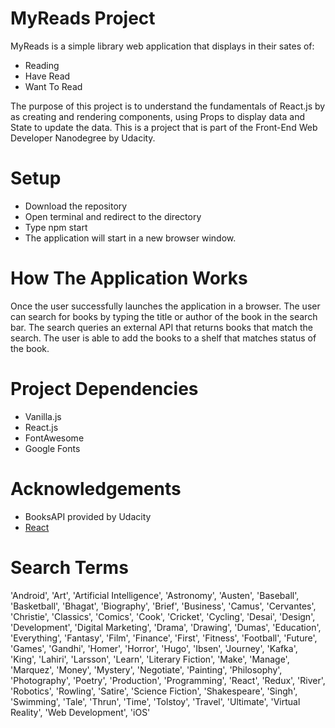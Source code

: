 # MyReads Project

MyReads is a simple library web application that displays in their sates of:
- Reading
- Have Read
- Want To Read

The purpose of this project is to understand the fundamentals of React.js by as creating and rendering components, using Props to display data and State to update the data.
This is a project that is part of the Front-End Web Developer Nanodegree by Udacity.

# Setup

- Download the repository
- Open terminal and redirect to the directory
- Type npm start
- The application will start in a new browser window.

# How The Application Works

Once the user successfully launches the application in a browser. The user can search for books by typing the title or author of the book in the search bar. The search queries an external API that returns books that match the search. The user is able to add the books to a shelf that matches status of the book.

# Project Dependencies

- Vanilla.js
- React.js
- FontAwesome
- Google Fonts

# Acknowledgements

- BooksAPI provided by Udacity
- [React](https://reactjs.org/ )

# Search Terms

'Android', 'Art', 'Artificial Intelligence', 'Astronomy', 'Austen', 'Baseball', 'Basketball', 'Bhagat', 'Biography', 'Brief', 'Business', 'Camus', 'Cervantes', 'Christie', 'Classics', 'Comics', 'Cook', 'Cricket', 'Cycling', 'Desai', 'Design', 'Development', 'Digital Marketing', 'Drama', 'Drawing', 'Dumas', 'Education', 'Everything', 'Fantasy', 'Film', 'Finance', 'First', 'Fitness', 'Football', 'Future', 'Games', 'Gandhi', 'Homer', 'Horror', 'Hugo', 'Ibsen', 'Journey', 'Kafka', 'King', 'Lahiri', 'Larsson', 'Learn', 'Literary Fiction', 'Make', 'Manage', 'Marquez', 'Money', 'Mystery', 'Negotiate', 'Painting', 'Philosophy', 'Photography', 'Poetry', 'Production', 'Programming', 'React', 'Redux', 'River', 'Robotics', 'Rowling', 'Satire', 'Science Fiction', 'Shakespeare', 'Singh', 'Swimming', 'Tale', 'Thrun', 'Time', 'Tolstoy', 'Travel', 'Ultimate', 'Virtual Reality', 'Web Development', 'iOS'
